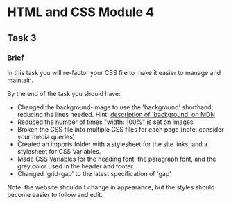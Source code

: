 # HTML and CSS Module 4

## Task 3

### Brief
In this task you will re-factor your CSS file to make it easier to manage and maintain.

By the end of the task you should have:
- Changed the background-image to use the 'background' shorthand, reducing the lines needed. Hint: [description of 'background' on MDN](https://developer.mozilla.org/en-US/docs/Web/CSS/background)
- Reduced the number of times "width: 100%" is set on images
- Broken the CSS file into multiple CSS files for each page (note: consider your media queries)
- Created an imports folder with a stylesheet for the site links, and a stylesheet for CSS Variables.
- Made CSS Variables for the heading font, the paragraph font, and the grey color used in the header and footer.
- Changed 'grid-gap' to the latest specification of 'gap'

Note: the website shouldn't change in appearance, but the styles should become easier to follow and edit.
